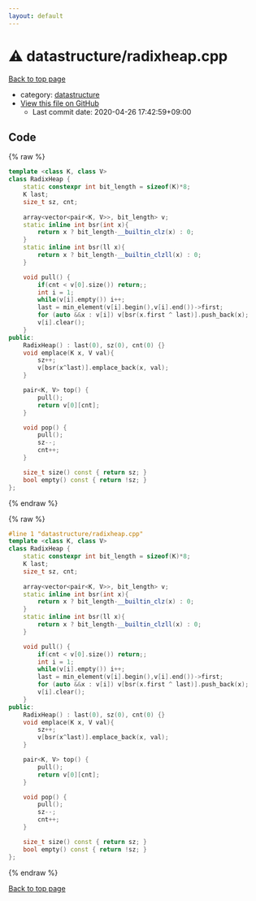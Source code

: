 ```yaml
---
layout: default
---
```


<!-- mathjax config similar to math.stackexchange -->
<script type="text/javascript" async
  src="https://cdnjs.cloudflare.com/ajax/libs/mathjax/2.7.5/MathJax.js?config=TeX-MML-AM_CHTML">
</script>
<script type="text/x-mathjax-config">
  MathJax.Hub.Config({
    TeX: { equationNumbers: { autoNumber: "AMS" }},
    tex2jax: {
      inlineMath: [ ['$','$'] ],
      processEscapes: true
    },
    "HTML-CSS": { matchFontHeight: false },
    displayAlign: "left",
    displayIndent: "2em"
  });
</script>

<script type="text/javascript" src="https://cdnjs.cloudflare.com/ajax/libs/jquery/3.4.1/jquery.min.js"></script>
<script src="https://cdn.jsdelivr.net/npm/jquery-balloon-js@1.1.2/jquery.balloon.min.js" integrity="sha256-ZEYs9VrgAeNuPvs15E39OsyOJaIkXEEt10fzxJ20+2I=" crossorigin="anonymous"></script>
<script type="text/javascript" src="../../assets/js/copy-button.js"></script>
<link rel="stylesheet" href="../../assets/css/copy-button.css" />


# :warning: datastructure/radixheap.cpp

<a href="../../index.html">Back to top page</a>

* category: <a href="../../index.html#8dc87745f885a4cc532acd7b15b8b5fe">datastructure</a>
* <a href="{{ site.github.repository_url }}/blob/master/datastructure/radixheap.cpp">View this file on GitHub</a>
    - Last commit date: 2020-04-26 17:42:59+09:00




## Code

<a id="unbundled"></a>
{% raw %}
```cpp
template <class K, class V>
class RadixHeap {
    static constexpr int bit_length = sizeof(K)*8;
    K last;
    size_t sz, cnt;
    
    array<vector<pair<K, V>>, bit_length> v;
    static inline int bsr(int x){
        return x ? bit_length-__builtin_clz(x) : 0;
    }
    static inline int bsr(ll x){
        return x ? bit_length-__builtin_clzll(x) : 0;
    }

    void pull() {
        if(cnt < v[0].size()) return;;
        int i = 1;
        while(v[i].empty()) i++;
        last = min_element(v[i].begin(),v[i].end())->first;
        for (auto &&x : v[i]) v[bsr(x.first ^ last)].push_back(x);
        v[i].clear();
    }
public:
    RadixHeap() : last(0), sz(0), cnt(0) {}
    void emplace(K x, V val){
        sz++;
        v[bsr(x^last)].emplace_back(x, val);
    }

    pair<K, V> top() {
        pull();
        return v[0][cnt];
    }

    void pop() {
        pull();
        sz--;
        cnt++;
    }

    size_t size() const { return sz; }
    bool empty() const { return !sz; }
};

```
{% endraw %}

<a id="bundled"></a>
{% raw %}
```cpp
#line 1 "datastructure/radixheap.cpp"
template <class K, class V>
class RadixHeap {
    static constexpr int bit_length = sizeof(K)*8;
    K last;
    size_t sz, cnt;
    
    array<vector<pair<K, V>>, bit_length> v;
    static inline int bsr(int x){
        return x ? bit_length-__builtin_clz(x) : 0;
    }
    static inline int bsr(ll x){
        return x ? bit_length-__builtin_clzll(x) : 0;
    }

    void pull() {
        if(cnt < v[0].size()) return;;
        int i = 1;
        while(v[i].empty()) i++;
        last = min_element(v[i].begin(),v[i].end())->first;
        for (auto &&x : v[i]) v[bsr(x.first ^ last)].push_back(x);
        v[i].clear();
    }
public:
    RadixHeap() : last(0), sz(0), cnt(0) {}
    void emplace(K x, V val){
        sz++;
        v[bsr(x^last)].emplace_back(x, val);
    }

    pair<K, V> top() {
        pull();
        return v[0][cnt];
    }

    void pop() {
        pull();
        sz--;
        cnt++;
    }

    size_t size() const { return sz; }
    bool empty() const { return !sz; }
};

```
{% endraw %}

<a href="../../index.html">Back to top page</a>

